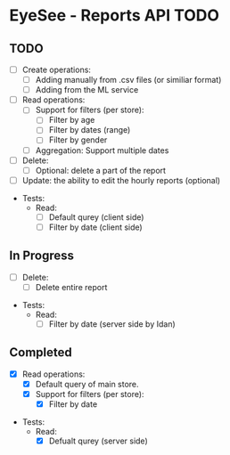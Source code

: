 # EyeSee - Reports API TODO

## TODO
- [ ] Create operations:
    - [ ] Adding manually from .csv files (or similiar format)
    - [ ] Adding from the ML service
- [ ] Read operations:
    - [ ] Support for filters (per store):
        - [ ] Filter by age
        - [ ] Filter by dates (range)
        - [ ] Filter by gender
    - [ ] Aggregation: Support multiple dates
- [ ] Delete:
    - [ ] Optional: delete a part of the report
- [ ] Update: the ability to edit the hourly reports (optional)
- Tests:
    - Read:
        - [ ] Default qurey (client side)
        - [ ] Filter by date (client side)

## In Progress
- [ ] Delete:
    - [ ] Delete entire report
- Tests:
    - Read:
        - [ ] Filter by date (server side by Idan)

## Completed
- [x] Read operations:
    - [x] Default query of main store.
    - [x] Support for filters (per store):
        - [x] Filter by date
- Tests:
    - Read:
        - [x] Defualt qurey (server side)